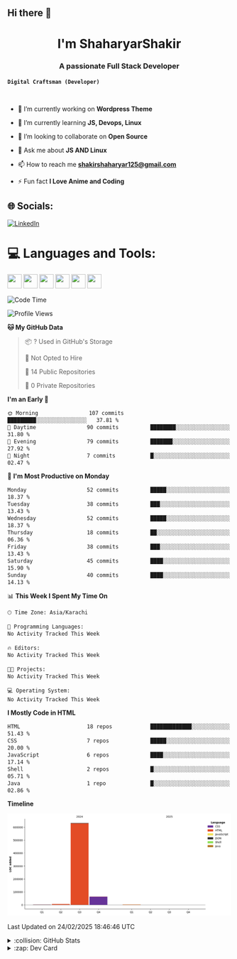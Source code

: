 ## Hi there 👋

<h1 align="center">I'm ShaharyarShakir</h1>
<h3 align="center">A passionate Full Stack Developer</h3>

**`Digital Craftsman (Developer)`**
<p align="left"> <a href="https://twitter.com/" target="blank"><img src="https://img.shields.io/twitter/follow/?logo=twitter&style=for-the-badge" alt="" /></a> </p>

- 🔭 I’m currently working on **Wordpress Theme**

- 🌱 I’m currently learning **JS, Devops, Linux**

- 👯 I’m looking to collaborate on **Open Source**

- 💬 Ask me about **JS AND Linux**

- 📫 How to reach me **shakirshaharyar125@gmail.com**

- ⚡ Fun fact **I Love Anime and Coding**


## 🌐 Socials:
[![LinkedIn](https://img.shields.io/badge/LinkedIn-%230077B5.svg?logo=linkedin&logoColor=white)](https://linkedin.com/in/https://www.linkedin.com/in/shaharyar-shakir-3674a027b/) 

# 💻 Languages and Tools:
<img height="32" width="32" src="https://cdn.simpleicons.org/git/F05032" />  <img height="32" width="32" src="https://cdn.simpleicons.org/html5/E34F26" /> <img height="32" width="32" src="https://cdn.simpleicons.org/css/663399" />  <img height="32" width="32" src="https://cdn.simpleicons.org/javascript/F7DF1E" />  <img height="32" width="32" src="https://cdn.simpleicons.org/archlinux/1793D1" /> <img height="32" width="32" src="https://cdn.simpleicons.org/vim/019733" />
<!--START_SECTION:waka-->
![Code Time](http://img.shields.io/badge/Code%20Time-11%20hrs%202%20mins-blue)

![Profile Views](http://img.shields.io/badge/Profile%20Views-0-blue)

**🐱 My GitHub Data** 

> 📦 ? Used in GitHub's Storage 
 > 
> 🚫 Not Opted to Hire
 > 
> 📜 14 Public Repositories 
 > 
> 🔑 0 Private Repositories 
 > 
**I'm an Early 🐤** 

```text
🌞 Morning                107 commits         █████████░░░░░░░░░░░░░░░░   37.81 % 
🌆 Daytime                90 commits          ████████░░░░░░░░░░░░░░░░░   31.80 % 
🌃 Evening                79 commits          ███████░░░░░░░░░░░░░░░░░░   27.92 % 
🌙 Night                  7 commits           █░░░░░░░░░░░░░░░░░░░░░░░░   02.47 % 
```
📅 **I'm Most Productive on Monday** 

```text
Monday                   52 commits          █████░░░░░░░░░░░░░░░░░░░░   18.37 % 
Tuesday                  38 commits          ███░░░░░░░░░░░░░░░░░░░░░░   13.43 % 
Wednesday                52 commits          █████░░░░░░░░░░░░░░░░░░░░   18.37 % 
Thursday                 18 commits          ██░░░░░░░░░░░░░░░░░░░░░░░   06.36 % 
Friday                   38 commits          ███░░░░░░░░░░░░░░░░░░░░░░   13.43 % 
Saturday                 45 commits          ████░░░░░░░░░░░░░░░░░░░░░   15.90 % 
Sunday                   40 commits          ████░░░░░░░░░░░░░░░░░░░░░   14.13 % 
```


📊 **This Week I Spent My Time On** 

```text
🕑︎ Time Zone: Asia/Karachi

💬 Programming Languages: 
No Activity Tracked This Week

🔥 Editors: 
No Activity Tracked This Week

🐱‍💻 Projects: 
No Activity Tracked This Week

💻 Operating System: 
No Activity Tracked This Week
```

**I Mostly Code in HTML** 

```text
HTML                     18 repos            █████████████░░░░░░░░░░░░   51.43 % 
CSS                      7 repos             █████░░░░░░░░░░░░░░░░░░░░   20.00 % 
JavaScript               6 repos             ████░░░░░░░░░░░░░░░░░░░░░   17.14 % 
Shell                    2 repos             █░░░░░░░░░░░░░░░░░░░░░░░░   05.71 % 
Java                     1 repo              █░░░░░░░░░░░░░░░░░░░░░░░░   02.86 % 
```



**Timeline**

![Lines of Code chart](https://raw.githubusercontent.com/ShaharyarShakir/ShaharyarShakir/main/assets/bar_graph.png)


 Last Updated on 24/02/2025 18:46:46 UTC
<!--END_SECTION:waka-->
<details>
<summary>:collision: GitHub Stats</summary> 
<img  src="https://github-readme-stats-fawn-psi-92.vercel.app/api?username=ShaharyarShakir&show_icons=true&hide_border=true&theme=radical"/>
</details>

<details>
  <summary>:zap: Dev Card</summary>
  <a href="https://app.daily.dev/shaharyarshakir">
    <img height="378" src="./devcard.png" width="356" alt="ShaharyarShakir Dev Card"/></a>
</details>

<!-- Simple Icons Repo: https://github.com/simple-icons/simple-icons
Simple Icons Site: https://simpleicons.org/
GitHub Readme Stats: https://github.com/anuraghazra/github-readme-stats
Shields Repo: https://github.com/badges/shields
Shields Site: https://Shields.io
Badges 4 Readme Profile: https://github.com/alexandresanlim/Badges4-README.md-Profile
Markdown Badges: https://github.com/Ileriayo/markdown-badges
GitHub Activity Readme: https://github.com/marketplace/actions/github-activity-readme
Profile Readme Stats: https://github.com/marketplace/actions/profile-readme-development-stats
Spotify Now Playing: https://github.com/natemoo-re/natemoo-re
Spotify Now Playing: https://github.com/novatorem/novatorem
GitHub Profile Readme Generator: https://github.com/rahuldkjain/github-profile-readme-generator
Profile Examples: https://github.com/abhisheknaiidu/awesome-github-profile-readme
-->
<!-- Proudly created with GPRM ( https://gprm.itsvg.in ) -->
